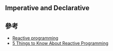 ## Imperative and Declarative


## 參考

+ [Reactive programming](https://en.wikipedia.org/wiki/Reactive_programming)
+ [5 Things to Know About Reactive Programming](https://developers.redhat.com/blog/2017/06/30/5-things-to-know-about-reactive-programming/)
